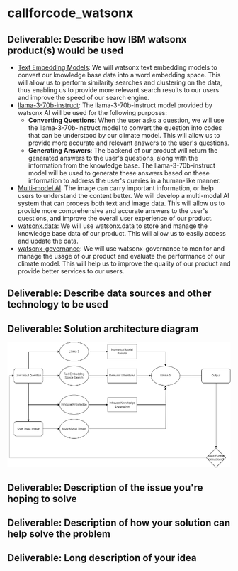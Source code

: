 # callforcode_watsonx

## Deliverable: Describe how IBM watsonx product(s) would be used

- [Text Embedding Models](https://eu-de.dataplatform.cloud.ibm.com/docs/content/wsj/analyze-data/fm-models-embed.html?context=wx): We will watsonx text embedding models to convert our knowledge base data into a word embedding space. This will allow us to perform similarity searches and clustering on the data, thus enabling us to provide more relevant search results to our users and improve the speed of our search engine.
- [llama-3-70b-instruct](https://www.ibm.com/products/watsonx-ai/foundation-models): The llama-3-70b-instruct model provided by watsonx AI will be used for the following purposes:
  - **Converting Questions**: When the user asks a question, we will use the llama-3-70b-instruct model to convert the question into codes that can be understood by our climate model. This will allow us to provide more accurate and relevant answers to the user's questions.
  - **Generating Answers**: The backend of our product will return the generated answers to the user's questions, along with the information from the knowledge base. The llama-3-70b-instruct model will be used to generate these answers based on these information to address the user's queries in a human-like manner.
- [Multi-model AI](https://www.ibm.com/products/watsonx-ai): The image can carry important information, or help users to understand the content better. We will develop a multi-modal AI system that can process both text and image data. This will allow us to provide more comprehensive and accurate answers to the user's questions, and improve the overall user experience of our product.
- [watsonx.data](https://www.ibm.com/products/watsonx-data): We will use watsonx.data to store and manage the knowledge base data of our product. This will allow us to easily access and update the data.
- [watsonx-governance](https://www.ibm.com/products/watsonx-governance): We will use watsonx-governance to monitor and manage the usage of our product and evaluate the performance of our climate model. This will help us to improve the quality of our product and provide better services to our users.

## Deliverable: Describe data sources and other technology to be used

## Deliverable: Solution architecture diagram

![Architecture Diagram](./images/model_arch.png)

## Deliverable: Description of the issue you're hoping to solve

## Deliverable: Description of how your solution can help solve the problem

## Deliverable: Long description of your idea